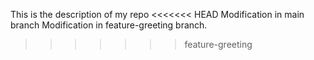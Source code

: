 This is the description of my repo
<<<<<<< HEAD
Modification in main branch
Modification in feature-greeting branch.
>>>>>>> feature-greeting
